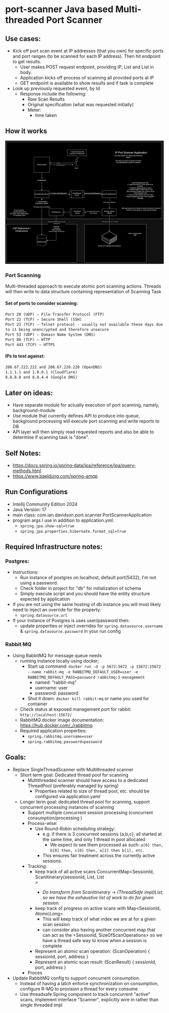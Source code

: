 # port-scanner Java based Multi-threaded Port Scanner

## Use cases:
- Kick off port scan event at IP addresses (that you own) for specific ports and port ranges (to be scanned for each IP address). Then hit endpoint to get results.
    - User makes POST request endpoint, providing IP, List<Port> and List<PortRange> in body.
    - Application kicks off process of scanning all provided ports at IP
    - GET endpoint is available to show results and if task is complete
- Look up previously requested event, by Id
    - Response include the following:
      - Raw Scan Results
      - Original specification (what was requested initially)
      - Meter:
        - time taken

## How it works
![HighLevel](docs/HighLevelSys.png)

### Port Scanning

Multi-threaded approach to execute atomic port scanning actions. 
Threads will then write to data structure containing representation of Scanning Task  


#### Set of ports to consider scanning:
```text
Port 20 (UDP) — File Transfer Protocol (FTP)
Port 22 (TCP) — Secure Shell (SSH)
Port 23 (TCP) — Telnet protocol - usually not available these days due to it being unencrypted and therefore unsecure
Port 53 (UDP) — Domain Name System (DNS)
Port 80 (TCP) — HTTP
Port 443 (TCP) — HTTPS
```

#### IPs to test against:
```text
208.67.222.222 and 208.67.220.220 (OpenDNS)
1.1.1.1 and 1.0.0.1 (Cloudflare)
8.8.8.8 and 8.8.4.4 (Google DNS)
```

## Later on ideas:
- Have separate module for actually execution of port scanning, namely, background-module
- Use module that currently defines API to produce into queue, background processing will execute port scanning and write reports to DB
- API layer will then simply read requested reports and also be able to determine if scanning task is "done".

## Self Notes:
- https://docs.spring.io/spring-data/jpa/reference/jpa/query-methods.html
- https://www.baeldung.com/spring-amqp

## Run Configurations
- Intellij Community Edition 2024
- Java Version: 17
- main class: com.ian.davidson.port.scanner.PortScannerApplication
- program args I use in addition to application.yml:
  - `spring.jpa.show-sql=true`   
  - `spring.jpa.properties.hibernate.format_sql=true`

## Required Infrastructure notes:
### Postgres:
- Instructions:
  - Run instance of postgres on localhost, default port(5432), I'm not using a password.
  - Check folder in project for "db" for initialization of schema
  - Simply execute script and you should have the entity structure expected by application
- If you are not using the same hosting of db instance you will most likely need to inject an override for the property:
  - `spring.datasource.url`
- If your instance of Postgres is uses user/password then:
  - update properties or inject overrides for `spring.datasource.username` & `spring.datasource.password` in your run config
### Rabbit MQ
- Using RabbitMQ for message queue needs
  - running instance locally using docker;
    - Start up command: `docker run -d -p 5672:5672 -p 15672:15672 --name rabbit-mq -e RABBITMQ_DEFAULT_USER=user -e RABBITMQ_DEFAULT_PASS=password rabbitmq:3-management`
      - named: "rabbit-mq"
      - username: user
      - password: password
    - Shut it down: `docker kill rabbit-mq` or name you used for container
  - Check status at exposed management port for rabbit: `http://localhost:15672/`
  - RabbitMQ docker image documentation: https://hub.docker.com/_/rabbitmq 
  - Required application properties:
    - `spring.rabbitmq.username=user`
    - `spring.rabbitmq.password=password`


## Goals:
- Replace SingleThreadScanner with Multithreaded scanner
  - Short term goal: Dedicated thread pool for scanning
    - Multithreaded scanner should have access to a dedicated ThreadPool (preferably managed by spring)
      - Properties related to size of thread pool, etc. should be configured via application.yaml
  - Longer term goal: dedicated thread pool for scanning, support concurrent processing instances of scanning  
    - Support multiple concurrent session processing (concurrent consumption/processing )
    - Process-wise:
      - Use Round-Robin scheduling strategy:
        - e.g. if there is 3 concurrent sessions {a,b,c}, all started at the same time, and only 1 thread in pool allocated
          - We expect to see them processed as such: `a[0] then, b[0] then, c[0] then, a[1] then b[1], etc.`
        - This ensures fair treatment across the currently active sessions.
    - Tracking:
      - keep track of all active scans ConcurrentMap<SessionId, ScanItinerary{sessionId, List<Port>, List<Address>>
        - Do transform from ScanItinerary -> (ThreadSafe impl)List<ScanOperation>; so we have the exhaustive list of work to do for given session.
      - keep track of progress on active scans with Map<SessionId, AtomicLong>
        - This will keep track of what index we are at for a given scan session
        - can consider also having another concurrent map that can act as the <SessionId, SizeOfScanOperations> so we have a thread safe way to know when a session is complete
      - Represent an atomic scan operation: (ScanOperation) { sessionId, port, address }
      - Represent an atomic scan result: (ScanResult) { sessionId, port, address }
    - Proces
- Update RabbitMQ config to support concurrent consumption.
  - Instead of having a latch enforce synchronization on consumption, configure R-MQ to provision a thread for every consume
  - Use threadsafe Spring component to track concurrent "active" scans, implement interface "Scanner", explicitly wire in rather than single threaded impl
